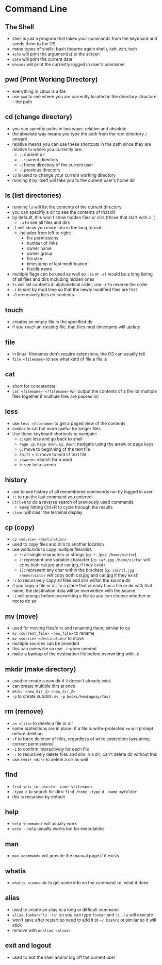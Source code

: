 # Command Line

## The Shell
- shell is just a program that takes your commands from the keyboard and sends them to the OS
- many types of shells: bash (bourne again shell), ksh, zsh, tsch
- `echo` will print the argument(s) to the screen
- `date` will print the current date
- `whoami` will print the currently logged in user's username

## pwd (Print Working Directory)
- everything in Linux is a file
- use `pwd` to see where you are currently located in the directory structure - the path

## cd (change directory)
- you can specifiy paths in two ways: relative and absolute
- the absolute way means you type the path from the root directory `/` onward
- relative means you can use these shortcuts in the path since they are relative to where you currently are:
	- `.`: current dir
	- `..`: parent directory
	- `~`: home directory of the current user
	- `-`: previous directory
- `cd` is used to change your current working directory
- running it by itself will take you to the current user's home dir

## ls (list directories)
- running `ls` will list the contents of the current directory
- you can specifiy a dir to see the contents of that dir
- by default, this won't show hidden files or dirs (those that start with a `.`)
	- `-a` to see all files and dirs
- `-l` will show you more info in the long format
	- includes from left to right:
		- file permissions
		- number of links
		- owner name
		- owner group
		- file size
		- timestamp of last modification
		- file/dir name
- multiple flags can be used as well so `-la` or `-al` would be a long listing of all files and dirs including hidden ones
- `ls` will list contents in alphabetical order, use `-r` to reverse the order
- `-t` to sort by mod time so that the newly modified files are first
- `-R` recursively lists dir contents

## touch
- creates an empty file in the specified dir
- if you `touch` an existing file, that files mod timestamp will update

## file
- in linux, filenames don't require extensions, the OS can usually tell
- `file <filename>` to see what kind of file a file is

## cat
- short for concatenate
- `cat <filename> <?filename>` will output the contents of a file (or multiple files together if multiple files are passed in)

## less
- use `less <filename>` to get a paged view of the contents
- similar to cat but more useful for longer files
- Use these keyboard shortcuts to navigate:
	- `q`: quit less and go back to shell
	- `Page up`, `Page down`, `Up`, `Down`: navigate using the arrow or page keys
	- `g`: move to beginning of the text file
	- `Shift` + `G`: move to end of text file
	- `/<word>`: search for a word
	- `h`: see help screen

## history
- use to see history of all remembered commands run by logged in user
- `!!` to run the last command you entered
- `Ctrl`+`R` to do a reverse search of previously used commands
	- keep hitting Ctrl+R to cycle through the results
- `clear` will clear the terminal display

## cp (copy)
- `cp <source> <destination>`
- used to copy files and dirs to another location
- use wildcards to copy multiple files/dirs
	- `*`: all single characters or strings (`cp *.jpeg /home/victor`)
	- `?`: represent one variable character (`cp ca?.jpg /home/victor` will copy both cat.jpg and car.jpg, if they exist)
	- `[]`: represent any char within the brackets (`cp ca[rt].jpg /home/victor` will copy both cat.jpg and car.jpg if they exist)
- `-r` to recursively copy all files and dirs within the source dir
- if you copy a file or dir to a place that already has a file or dir with that name, the destination data will be overwritten with the source
- `-i` will prompt before overwriting a file so you can choose whether or not to do so

## mv (move)
- used for moving files/dirs and renaming them; similar to cp
- `mv <current_file> <new_file>` to rename
- `mv <source> <destination>` to move
- multiple sources can be provided
- this can overwrite so use `-i` when needed
- make a backup of the destination file before overwriting with `-b`

## mkdir (make directory)
- used to create a new dir if it doesn't already exist
- can create multiple dirs at once
- `mkdir <new_dir_1> <new_dir_2>`
- `-p` to create subdirs: `mv -p books/hemingway/favs`

## rm (remove)
- `rm <file>` to delete a file or dir
- some protections are in place; if a file is write-protected `rm` will prompt before deletion
- `-f` to force deletion of files, regardless of write-protection (assuming correct permissions)
- `-i` to confirm interactively for each file
- `-r` to recursively delete files and dirs in a dir; can't delete dir without this
- use `rmdir <dir>` to delete a dir as well

## find
- `find <dir_to_search> -name <filename>`
- `-type d` to search for dirs: `find /home -type d -name myFolder`
- this is recursive by default

## help
- `help <command>` will usually work
- `echo --help` usually works too for executables

## man
- `man <command>` will provide the manual page if it exists

## whatis
- `whatis <command>` to get some info on the command i.e. what it does

## alias
- used to create an alias to a long or difficult command
- `alias foobar='ls -la'` so you can type `foobar` and `ls -la` will execute
- won't save after restart so need to add it to `~/.bashrc` or similar so it will stick
- remove with `unalias <alias>`

## exit and logout
- used to exit the shell and/or log off the current user